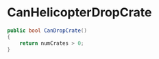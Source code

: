 <Badge type="danger" text="Carbon Compatible"/><Badge type="warning" text="Oxide Compatible"/>
# CanHelicopterDropCrate
```csharp
public bool CanDropCrate()
{
	return numCrates > 0;
}

```
